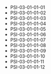 <!--
    ATTENTION: This file was generated via gradle!
               Do NOT manually edit this file! Any such changes will be overwritten!
-->
* PSI-03-01-01-01
* PSI-03-01-01-02
* PSI-03-01-01-03
* PSI-03-01-01-04
* PSI-03-01-01-05
* PSI-03-01-01-06
* PSI-03-01-01-07
* PSI-03-01-01-08
* PSI-03-01-01-09
* PSI-03-01-01-10
* PSI-03-01-01-11
* PSI-03-01-01-12
